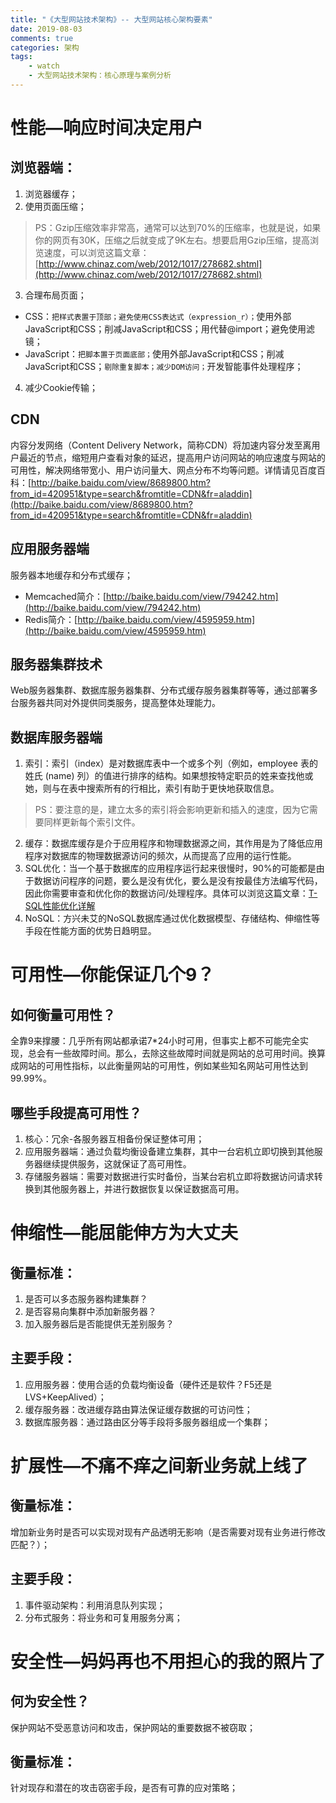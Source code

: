 ```yaml
---
title: "《大型网站技术架构》-- 大型网站核心架构要素"
date: 2019-08-03
comments: true
categories: 架构
tags:
    - watch
    - 大型网站技术架构：核心原理与案例分析
---
```


# 性能—响应时间决定用户
## 浏览器端：
1. 浏览器缓存；
2. 使用页面压缩；
> PS：Gzip压缩效率非常高，通常可以达到70%的压缩率，也就是说，如果你的网页有30K，压缩之后就变成了9K左右。想要启用Gzip压缩，提高浏览速度，可以浏览这篇文章：[http://www.chinaz.com/web/2012/1017/278682.shtml](http://www.chinaz.com/web/2012/1017/278682.shtml)
<!-- more -->
3. 合理布局页面；
* CSS：`把样式表置于顶部；避免使用CSS表达式（expression_r）；`使用外部JavaScript和CSS；削减JavaScript和CSS；用<link>代替@import；避免使用滤镜；
* JavaScript：`把脚本置于页面底部；`使用外部JavaScript和CSS；削减JavaScript和CSS；`剔除重复脚本；减少DOM访问；`开发智能事件处理程序；
4. 减少Cookie传输；

## CDN
内容分发网络（Content Delivery Network，简称CDN）将加速内容分发至离用户最近的节点，缩短用户查看对象的延迟，提高用户访问网站的响应速度与网站的可用性，解决网络带宽小、用户访问量大、网点分布不均等问题。详情请见百度百科：[http://baike.baidu.com/view/8689800.htm?from_id=420951&type=search&fromtitle=CDN&fr=aladdin](http://baike.baidu.com/view/8689800.htm?from_id=420951&type=search&fromtitle=CDN&fr=aladdin)

## 应用服务器端
服务器本地缓存和分布式缓存；
* Memcached简介：[http://baike.baidu.com/view/794242.htm](http://baike.baidu.com/view/794242.htm)
* Redis简介：[http://baike.baidu.com/view/4595959.htm](http://baike.baidu.com/view/4595959.htm)

## 服务器集群技术
Web服务器集群、数据库服务器集群、分布式缓存服务器集群等等，通过部署多台服务器共同对外提供同类服务，提高整体处理能力。

## 数据库服务器端
1. 索引：索引（index）是对数据库表中一个或多个列（例如，employee 表的姓氏 (name) 列）的值进行排序的结构。如果想按特定职员的姓来查找他或她，则与在表中搜索所有的行相比，索引有助于更快地获取信息。
>  PS：要注意的是，建立太多的索引将会影响更新和插入的速度，因为它需要同样更新每个索引文件。
2. 缓存：数据库缓存是介于应用程序和物理数据源之间，其作用是为了降低应用程序对数据库的物理数据源访问的频次，从而提高了应用的运行性能。
3. SQL优化：当一个基于数据库的应用程序运行起来很慢时，90%的可能都是由于数据访问程序的问题，要么是没有优化，要么是没有按最佳方法编写代码，因此你需要审查和优化你的数据访问/处理程序。具体可以浏览这篇文章：[T- SQL性能优化详解](http://www.cnblogs.com/Shaina/archive/2012/04/22/2464576.html)
4. NoSQL：方兴未艾的NoSQL数据库通过优化数据模型、存储结构、伸缩性等手段在性能方面的优势日趋明显。

# 可用性—你能保证几个9？

## 如何衡量可用性？
全靠9来撑腰：几乎所有网站都承诺7*24小时可用，但事实上都不可能完全实现，总会有一些故障时间。那么，去除这些故障时间就是网站的总可用时间。换算成网站的可用性指标，以此衡量网站的可用性，例如某些知名网站可用性达到99.99%。

## 哪些手段提高可用性？
1. 核心：冗余-各服务器互相备份保证整体可用；
2. 应用服务器端：通过负载均衡设备建立集群，其中一台宕机立即切换到其他服务器继续提供服务，这就保证了高可用性。
3. 存储服务器端：需要对数据进行实时备份，当某台宕机立即将数据访问请求转换到其他服务器上，并进行数据恢复以保证数据高可用。

# 伸缩性—能屈能伸方为大丈夫
## 衡量标准：
1. 是否可以多态服务器构建集群？
2. 是否容易向集群中添加新服务器？
3. 加入服务器后是否能提供无差别服务？

## 主要手段：
1. 应用服务器：使用合适的负载均衡设备（硬件还是软件？F5还是LVS+KeepAlived）；
2. 缓存服务器：改进缓存路由算法保证缓存数据的可访问性；
3. 数据库服务器：通过路由区分等手段将多服务器组成一个集群；

# 扩展性—不痛不痒之间新业务就上线了
## 衡量标准：
增加新业务时是否可以实现对现有产品透明无影响（是否需要对现有业务进行修改匹配？）；
## 主要手段：
1. 事件驱动架构：利用消息队列实现；
2. 分布式服务：将业务和可复用服务分离；

# 安全性—妈妈再也不用担心的我的照片了
## 何为安全性？
保护网站不受恶意访问和攻击，保护网站的重要数据不被窃取；

## 衡量标准：
针对现存和潜在的攻击窃密手段，是否有可靠的应对策略；